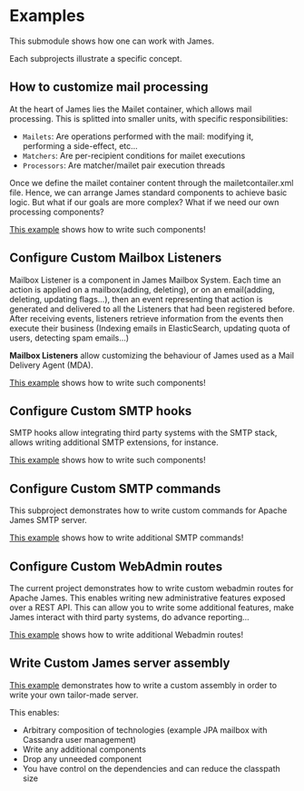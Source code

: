 # Examples

This submodule shows how one can work with James. 

Each subprojects illustrate a specific concept.

## How to customize mail processing

At the heart of James lies the Mailet container, which allows mail processing. This is splitted into smaller units, with specific responsibilities:

 - `Mailets`: Are operations performed with the mail: modifying it, performing a side-effect, etc...
 - `Matchers`: Are per-recipient conditions for mailet executions
 - `Processors`: Are matcher/mailet pair execution threads

Once we define the mailet container content through the mailetcontailer.xml file. Hence, we can arrange James standard 
components to achieve basic logic. But what if our goals are more complex? What if we need our own processing components?

[This example](custom-mailets) shows how to write such components!

## Configure Custom Mailbox Listeners

Mailbox Listener is a component in James Mailbox System. Each time an action is applied on a mailbox(adding, deleting),
 or on an email(adding, deleting, updating flags...), then an event representing that action is generated and delivered 
 to all the Listeners that had been registered before. After receiving events, listeners retrieve information from the 
 events then execute their business (Indexing emails in ElasticSearch, updating quota of users, detecting spam emails...)
 
**Mailbox Listeners** allow customizing the behaviour of James used as a Mail Delivery Agent (MDA). 

[This example](custom-listeners) shows how to write such components!

## Configure Custom SMTP hooks

SMTP hooks allow integrating third party systems with the SMTP stack, allows writing additional SMTP extensions, for 
instance. 

[This example](custom-smtp-hooks) shows how to write such components!

## Configure Custom SMTP commands

This subproject demonstrates how to write custom commands for Apache James SMTP server. 

[This example](custom-smtp-command) shows how to write additional SMTP commands!

## Configure Custom WebAdmin routes

The current project demonstrates how to write custom webadmin routes for Apache James. This enables writing new 
administrative features exposed over a REST API. This can allow you to write some additional features, make James 
interact with third party systems, do advance reporting... 

[This example](custom-webadmin-route) shows how to write additional Webadmin routes!

## Write Custom James server assembly

[This example](custom-james-assembly) demonstrates how to write a custom assembly in order to write your own tailor-made server.
               
This enables:
               
 - Arbitrary composition of technologies (example JPA mailbox with Cassandra user management)
 - Write any additional components
 - Drop any unneeded component
 - You have control on the dependencies and can reduce the classpath size
